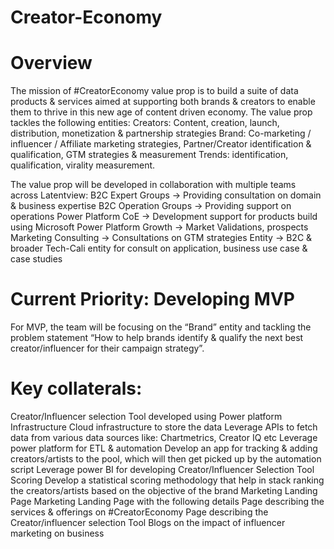 # Creator-Economy

# Overview
The mission of #CreatorEconomy value prop is to build a suite of data products & services aimed at supporting both brands & creators to enable them to thrive in this new age of content driven economy. The value prop tackles the following entities:
Creators: Content, creation, launch, distribution, monetization & partnership strategies
Brand: Co-marketing / influencer / Affiliate marketing strategies, Partner/Creator identification & qualification, GTM strategies & measurement
Trends: identification, qualification, virality measurement.

The value prop will be developed in collaboration with multiple teams across Latentview:
B2C Expert Groups → Providing consultation on domain & business expertise
B2C Operation Groups → Providing support on operations
Power Platform CoE → Development support for products build using Microsoft Power Platform
Growth → Market Validations, prospects
Marketing Consulting → Consultations on GTM strategies
Entity → B2C & broader Tech-Cali entity for consult on application, business use case & case studies


# Current Priority: Developing MVP
For MVP, the team will be focusing on the “Brand” entity and tackling the problem statement “How to help brands identify & qualify the next best creator/influencer for their campaign strategy”.

# Key collaterals:
Creator/Influencer selection Tool developed using Power platform
Infrastructure
Cloud infrastructure to store the data
Leverage APIs to fetch data from various data sources like: Chartmetrics, Creator IQ etc
Leverage power platform for ETL & automation
Develop an app for tracking & adding creators/artists to the pool, which will then get picked up by the automation script
Leverage power BI for developing Creator/Influencer Selection Tool
Scoring
Develop a statistical scoring methodology that help in stack ranking the creators/artists based on the objective of the brand
Marketing Landing Page
Marketing Landing Page with the following details
Page describing the services & offerings on #CreatorEconomy
Page describing the Creator/influencer selection Tool
Blogs on the impact of influencer marketing on business
